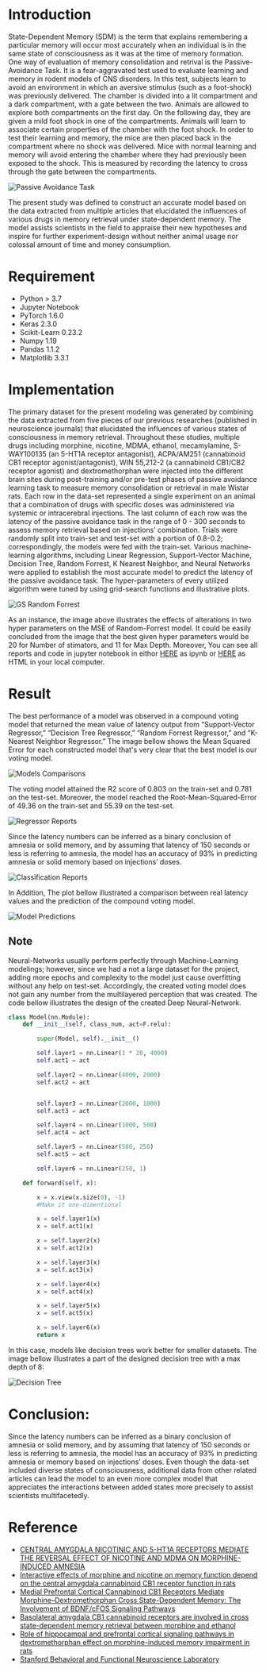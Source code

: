 # Introduction
State-Dependent Memory (SDM) is the term that explains remembering a particular memory will occur most accurately when an individual is in the same state of consciousness as it was at the time of memory formation. One way of evaluation of memory consolidation and retrival is the Passive-Avoidance Task. It is a fear-aggravated test used to evaluate learning and memory in rodent models of CNS disorders. In this test, subjects learn to avoid an environment in which an aversive stimulus (such as a foot-shock) was previously delivered. The chamber is divided into a lit compartment and a dark compartment, with a gate between the two. Animals are allowed to explore both compartments on the first day. On the following day, they are given a mild foot shock in one of the compartments. Animals will learn to associate certain properties of the chamber with the foot shock. In order to test their learning and memory, the mice are then placed back in the compartment where no shock was delivered. Mice with normal learning and memory will avoid entering the chamber where they had previously been exposed to the shock. This is measured by recording the latency to cross through the gate between the compartments.

![Passive Avoidance Task](https://github.com/pmadinei/SDM-Model/blob/master/Results/PAT.png)

The present study was defined to construct an accurate model based on the data extracted from multiple articles that elucidated the influences of various drugs in memory retrieval under state-dependent memory. The model assists scientists in the field to appraise their new hypotheses and inspire for further experiment-design without neither animal usage nor colossal amount of time and money consumption.

# Requirement
* Python > 3.7
* Jupyter Notebook
* PyTorch 1.6.0
* Keras 2.3.0
* Scikit-Learn 0.23.2
* Numpy 1.19
* Pandas 1.1.2
* Matplotlib 3.3.1

# Implementation
The primary dataset for the present modeling was generated by combining the data extracted from five pieces of our previous researches (published in neuroscience journals) that elucidated the influences of various states of consciousness in memory retrieval. Throughout these studies, multiple drugs including morphine, nicotine, MDMA, ethanol, mecamylamine, S-WAY100135 (an 5-HT1A receptor antagonist), ACPA/AM251 (cannabinoid CB1 receptor agonist/antagonist), WIN 55,212-2 (a cannabinoid CB1/CB2 receptor agonist) and dextromethorphan were injected into the different brain sites during post-training and/or pre-test phases of passive avoidance learning task to measure memory consolidation or retrieval in male Wistar rats. Each row in the data-set represented a single experiment on an animal that a combination of drugs with specific doses was administered via systemic or intracerebral injections. The last column of each row was the latency of the passive avoidance task in the range of 0 - 300 seconds to assess memory retrieval based on injections’ combination. Trials were randomly split into train-set and test-set with a portion of 0.8-0.2; correspondingly, the models were fed with the train-set. Various machine-learning algorithms, including Linear Regression, Support-Vector Machine, Decision Tree, Random Forrest, K Nearest Neighbor, and Neural Networks were applied to establish the most accurate model to predict the latency of the passive avoidance task. The hyper-parameters of every utilized algorithm were tuned by using grid-search functions and illustrative plots.

![GS Random Forrest](https://github.com/pmadinei/SDM-Model/blob/master/Results/Random%20Forrest%20GS.png)

As an instance, the image above illustrates the effects of alterations in two hyper parameters on the MSE of Random-Forrest model. It could be easily concluded from the image that the best given hyper parameters would be 20 for Number of stimators, and 11 for Max Depth. Moreover, You can see all reports and code in jupyter notebook in eithor [HERE](https://github.com/pmadinei/SDM-Model/blob/master/SDL%20Model.ipynb) as ipynb or [HERE](https://github.com/pmadinei/SDM-Model/blob/master/Code%20in%20HTML.html) as HTML in your local computer.

# Result
The best performance of a model was observed in a compound voting model that returned the mean value of latency output from “Support-Vector Regressor,” “Decision Tree Regressor,” “Random Forrest Regressor,” and “K-Nearest Neighbor Regressor.” The image bellow shows the Mean Squared Error for each constructed model that's very clear that the best model is our voting model.

![Models Comparisons](https://github.com/pmadinei/SDM-Model/blob/master/Results/Models%20Comparison.png)

The voting model attained the R2 score of 0.803 on the train-set and 0.781 on the test-set. Moreover, the model reached the Root-Mean-Squared-Error of 49.36 on the train-set and 55.39 on the test-set. 

![Regressor Reports](https://github.com/pmadinei/SDM-Model/blob/master/Results/Best%20Model%20Reports.png)

Since the latency numbers can be inferred as a binary conclusion of amnesia or solid memory, and by assuming that latency of 150 seconds or less is referring to amnesia, the model has an accuracy of 93% in predicting amnesia or solid memory based on injections’ doses.

![Classification Reports](https://github.com/pmadinei/SDM-Model/blob/master/Results/Classification%20Report.png)

In Addition, The plot bellow illustrated a comparison between real latency values and the prediction of the compound voting model.

![Model Predictions](https://github.com/pmadinei/SDM-Model/blob/master/Results/Best%20Model%20Predictions.png)

## Note
Neural-Networks usually perform perfectly through Machine-Learning modelings; however, since we had a not a large dataset for the project, adding more epochs and complexity to the model just cause overfitting without any help on test-set. Accordingly, the created voting model does not gain any number from the multilayered perception that was created. The code bellow illustrates the design of the created Deep Neural-Network.

```Python
class Model(nn.Module):
    def __init__(self, class_num, act=F.relu):

        super(Model, self).__init__()

        self.layer1 = nn.Linear(1 * 20, 4000)
        self.act1 = act

        self.layer2 = nn.Linear(4000, 2000)
        self.act2 = act


        self.layer3 = nn.Linear(2000, 1000)
        self.act3 = act

        self.layer4 = nn.Linear(1000, 500)
        self.act4 = act

        self.layer5 = nn.Linear(500, 250)
        self.act5 = act

        self.layer6 = nn.Linear(250, 1)

    def forward(self, x):

        x = x.view(x.size(0), -1)
        #Make it one-dimentional

        x = self.layer1(x)
        x = self.act1(x)

        x = self.layer2(x)
        x = self.act2(x)

        x = self.layer3(x)
        x = self.act3(x)

        x = self.layer4(x)
        x = self.act4(x)

        x = self.layer5(x)
        x = self.act5(x)

        x = self.layer6(x)
        return x
```

In this case, models like decision trees work better for smaller datasets. The image bellow illustrates a part of the designed decision tree with a max depth of 8:

![Decision Tree](https://github.com/pmadinei/SDM-Model/blob/master/Results/Decision%20Tree.png)

# Conclusion: 
Since the latency numbers can be inferred as a binary conclusion of amnesia or solid memory, and by assuming that latency of 150 seconds or less is referring to amnesia, the model has an accuracy of 93% in predicting amnesia or memory based on injections’ doses. Even though the data-set included diverse states of consciousness, additional data from other related articles can lead the model to an even more complex model that appreciates the interactions between added states more precisely to assist scientists multifacetedly.

# Reference
* [CENTRAL AMYGDALA NICOTINIC AND 5-HT1A RECEPTORS MEDIATE THE REVERSAL EFFECT OF NICOTINE AND MDMA ON MORPHINE-INDUCED AMNESIA](https://www.sciencedirect.com/science/article/abs/pii/S0306452214005776)
* [Interactive effects of morphine and nicotine on memory function depend on the central amygdala cannabinoid CB1 receptor function in rats](https://www.sciencedirect.com/science/article/abs/pii/S0278584617304554)
* [Medial Prefrontal Cortical Cannabinoid CB1 Receptors Mediate Morphine–Dextromethorphan Cross State-Dependent Memory: The Involvement of BDNF/cFOS Signaling Pathways](https://www.sciencedirect.com/science/article/abs/pii/S0306452218306754)
* [Basolateral amygdala CB1 cannabinoid receptors are involved in cross state-dependent memory retrieval between morphine and ethanol](https://www.sciencedirect.com/science/article/pii/S0091305716301083)
* [Role of hippocampal and prefrontal cortical signaling pathways in dextromethorphan effect on morphine-induced memory impairment in rats](https://www.sciencedirect.com/science/article/abs/pii/S1074742715002245)
* [Stanford Behavioral and Functional Neuroscience Laboratory](https://med.stanford.edu/sbfnl/services/bm/lm/bml-passive.html)
